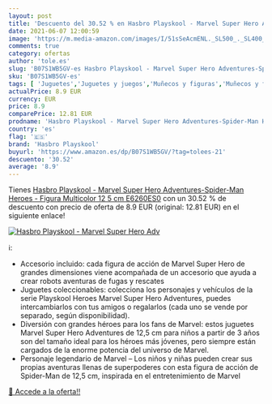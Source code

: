 ```yaml
---
layout: post
title: 'Descuento del 30.52 % en Hasbro Playskool - Marvel Super Hero Adv'
date: 2021-06-07 12:00:59
image: 'https://m.media-amazon.com/images/I/51sSeAcmENL._SL500_._SL400_.jpg'
comments: true
category: ofertas
author: 'tole.es'
slug: 'B07S1WB5GV-es Hasbro Playskool - Marvel Super Hero Adventures-Spider-Man...'
sku: 'B07S1WB5GV-es'
tags: [ 'Juguetes','Juguetes y juegos','Muñecos y figuras','Muñecos y figuras de acción','hasbro','hasbro playskool', ]
actualPrice: 8.9 EUR
currency: EUR
price: 8.9
comparePrice: 12.81 EUR
prodname: 'Hasbro Playskool - Marvel Super Hero Adventures-Spider-Man Heroes - Figura Multicolor  12 5 cm  E6260ES0'
country: 'es'
flag: '🇪🇸'
brand: 'Hasbro Playskool'
buyurl: 'https://www.amazon.es/dp/B07S1WB5GV/?tag=tolees-21'
descuento: '30.52'
average: '8.9'
---
```


Tienes [Hasbro Playskool - Marvel Super Hero Adventures-Spider-Man Heroes - Figura Multicolor  12 5 cm  E6260ES0](https://www.amazon.es/dp/B07S1WB5GV/?tag=tolees-21) con un 30.52 % de descuento con precio de oferta de 8.9 EUR (original: 12.81 EUR) en el siguiente enlace!

[![Hasbro Playskool - Marvel Super Hero Adv](https://m.media-amazon.com/images/I/51sSeAcmENL._SL500_._SL400_.jpg)](https://www.amazon.es/dp/B07S1WB5GV/?tag=tolees-21)

ℹ️:

- Accesorio incluido: cada figura de acción de Marvel Super Hero de grandes dimensiones viene acompañada de un accesorio que ayuda a crear robots aventuras de fugas y rescates
- Juguetes coleccionables: colecciona los personajes y vehículos de la serie Playskool Heroes Marvel Super Hero Adventures, puedes intercambiarlos con tus amigos o regalarlos (cada uno se vende por separado, según disponibilidad).
- Diversión con grandes héroes para los fans de Marvel: estos juguetes Marvel Super Hero Adventures de 12,5 cm para niños a partir de 3 años son del tamaño ideal para los héroes más jóvenes, pero siempre están cargados de la enorme potencia del universo de Marvel.
- Personaje legendario de Marvel – Los niños y niñas pueden crear sus propias aventuras llenas de superpoderes con esta figura de acción de Spider-Man de 12,5 cm, inspirada en el entretenimiento de Marvel

[🛒 Accede a la oferta!!](https://www.amazon.es/dp/B07S1WB5GV/?tag=tolees-21)

